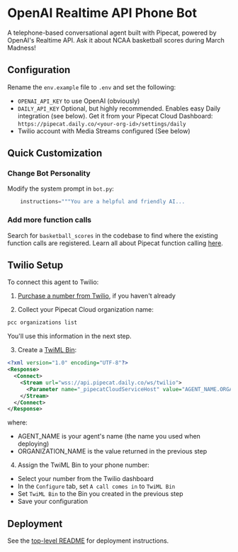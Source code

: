 # OpenAI Realtime API Phone Bot

A telephone-based conversational agent built with Pipecat, powered by OpenAI's Realtime API. Ask it about NCAA basketball scores during March Madness!

## Configuration

Rename the `env.example` file to `.env` and set the following:

- `OPENAI_API_KEY` to use OpenAI (obviously)
- `DAILY_API_KEY` Optional, but highly recommended. Enables easy Daily integration (see below). Get it from your Pipecat Cloud Dashboard: `https://pipecat.daily.co/<your-org-id>/settings/daily`
- Twilio account with Media Streams configured (See below)

## Quick Customization

### Change Bot Personality

Modify the system prompt in `bot.py`:

```python
    instructions="""You are a helpful and friendly AI...
```

### Add more function calls

Search for `basketball_scores` in the codebase to find where the existing function calls are registered. Learn all about Pipecat function calling [here](https://docs.pipecat.io/guides/function-calling/).

## Twilio Setup

To connect this agent to Twilio:

1. [Purchase a number from Twilio](https://help.twilio.com/articles/223135247-How-to-Search-for-and-Buy-a-Twilio-Phone-Number-from-Console), if you haven't already

2. Collect your Pipecat Cloud organization name:

```bash
pcc organizations list
```

You'll use this information in the next step.

3. Create a [TwiML Bin](https://help.twilio.com/articles/360043489573-Getting-started-with-TwiML-Bins):

```xml
<?xml version="1.0" encoding="UTF-8"?>
<Response>
  <Connect>
    <Stream url="wss://api.pipecat.daily.co/ws/twilio">
      <Parameter name="_pipecatCloudServiceHost" value="AGENT_NAME.ORGANIZATION_NAME"/>
    </Stream>
  </Connect>
</Response>
```

where:

- AGENT_NAME is your agent's name (the name you used when deploying)
- ORGANIZATION_NAME is the value returned in the previous step

4. Assign the TwiML Bin to your phone number:

- Select your number from the Twilio dashboard
- In the `Configure` tab, set `A call comes in` to `TwiML Bin`
- Set `TwiML Bin` to the Bin you created in the previous step
- Save your configuration

## Deployment

See the [top-level README](../README.md) for deployment instructions.
